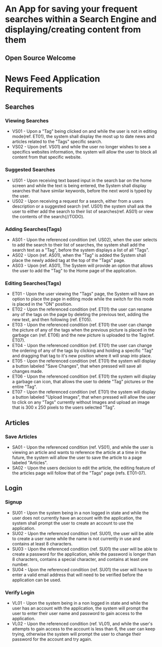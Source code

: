# **An App for saving your frequent searches within a Search Engine and displaying/creating content from them**
## **Open Source Welcome**

# **News Feed Application Requirements**

## **Searches**

### **Viewing Searches**
- VS01 - Upon a "Tag" being clicked on and while the user is not in editing mode(ref. ET01), the system shall display the most up to date news and articles related to the "Tags" specific search.
- VS02 - Upon (ref. VS01) and while the user no longer wishes to see a specifics websites information, the system will allow the user to block all content from that specific website.

### **Suggested Searches** 
- US01 - Upon receiving text based input in the search bar on the home screen and while the text is being entered, the System shall display searches that have similar keywords, before the next word is typed by the user.
- US02 - Upon receiving a request for a search, either from a users description or a suggested search (ref. US01) the system shall ask the user to either add the search to their list of searches(ref. AS01) or view the contents of the search(//TODO).

### **Adding Searches(Tags)**
- AS01 - Upon the referenced condition (ref. US02), when the user selects to add the search to their list of searches, the system shall add the search text as a "Tag", before the system displays a list of all "Tags".
- AS02 - Upon (ref. AS01), when the "Tag" is added the System shall place the newly added tag at the top of the "Tags" page.
- AS03 - Upon (ref. AS01), The System will provide an option that allows the user to add the "Tag" to the Home page of the application. 

### **Editing Searches(Tags)**
- ET01 - Upon the user viewing the "Tags" page, the System will have an option to place the page in editing mode while the switch for this mode is placed in the "ON" position.
- ET02 - Upon the referenced condition (ref. ET01) the user can rename any of the tags on the page by deleting the previous text, adding the new text, and then following (ref. ET05).
- ET03 - Upon the referenced condition (ref. ET01) the user can change the picture of any of the tags when the previous picture is placed in the garbage can (ref. ET06) and the new picture is uploaded to the Tag(ref. ET07).
- ET04 - Upon the referenced condition (ref. ET01) the user can change the ordering of any of the tags by clicking and holding a specific "Tag" and dragging that tag to it's new position where it will snap into place.
- ET05 - Upon the referenced condition (ref. ET01) the system will display a button labeled "Save Changes", that when pressed will save all changes made.
- ET06 - Upon the referenced condition (ref. ET01) the system will display a garbage can icon, that allows the user to delete "Tag" pictures or the entire "Tag".
- ET07 - Upon the referenced condition (ref. ET01) the system will display a button labeled "Upload Images", that when pressed will allow the user to click on any "Tags" currently without Images and upload an image that is 300 x 250 pixels to the users selected "Tag".

## **Articles**

### **Save Articles**
- SA01 - Upon the referenced condition (ref. VS01), and while the user is viewing an article and wants to reference the article at a time in the future, the system will allow the user to save the article to a page labeled "Articles".
- SA02 - Upon the users decision to edit the article, the editing feature of the articles page will follow that of the "Tags" page (refs. ET01-07).

## **Login**

### **Signup**
- SU01 - Upon the system being in a non logged in state and while the user does not currently have an account with the application, the system shall prompt the user to create an account to use the application.
- SU02 - Upon the referenced condition (ref. SU01), the user will be able to create a user name while the name is not currently in use and contains at least 8 characters.
- SU03 - Upon the referenced condition (ref. SU01) the user will be able to create a password for the application, while the password is longer than 8 characters, contains a special character, and contains at least one number.
- SU04 - Upon the referenced condition (ref. SU01) the user will have to enter a valid email address that will need to be verified before the application can be used.

### **Verify Login**
- VL01 - Upon the system being in a non logged in state and while the user has an account with the application, the system will prompt the user to enter their user name and password to gain access to the application.
- VL02 - Upon the referenced condition (ref. VL01), and while the user's attempts to gain access to the account is less than 6, the user can keep trying, otherwise the system will prompt the user to change their password for the account and try again.
